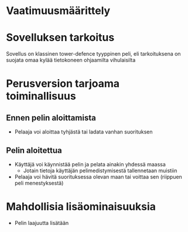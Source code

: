 # Vaatimuusmäärittely

# Sovelluksen tarkoitus  
Sovellus on klassinen tower-defence tyyppinen peli, eli tarkoituksena on suojata omaa kylää tietokoneen
ohjaamilta vihulaisilta

# Perusversion tarjoama toiminallisuus
## Ennen pelin aloittamista
* Pelaaja voi aloittaa tyhjästä tai ladata vanhan suorituksen
## Pelin aloitettua 
* Käyttäjä voi käynnistää pelin ja pelata ainakin yhdessä maassa
  * Jotain tietoja käyttäjän pelimedistymisestä tallennetaan muistiin
* Pelaaja voi hävitä suorituksessa olevan maan tai voittaa sen (riippuen peli menestyksestä)

# Mahdollisia lisäominaisuuksia
* Pelin laajuutta lisätään
